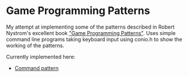 # Game Programming Patterns
My attempt at implementing some of the patterns described in Robert Nystrom's excellent book ["Game Programming Patterns"](https://gameprogrammingpatterns.com/). Uses simple command line programs taking keyboard input using conio.h to show the working of the patterns.

Currently implemented here:
- [Command pattern](https://github.com/ShantanuBalse/game-programming-patterns/tree/master/command)
